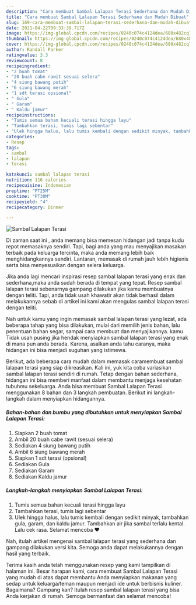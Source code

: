 ```yaml
---
description: "Cara membuat Sambal Lalapan Terasi Sederhana dan Mudah Dibuat"
title: "Cara membuat Sambal Lalapan Terasi Sederhana dan Mudah Dibuat"
slug: 169-cara-membuat-sambal-lalapan-terasi-sederhana-dan-mudah-dibuat
date: 2021-04-22T09:33:39.717Z
image: https://img-global.cpcdn.com/recipes/0240c074c4124dea/680x482cq70/sambal-lalapan-terasi-foto-resep-utama.jpg
thumbnail: https://img-global.cpcdn.com/recipes/0240c074c4124dea/680x482cq70/sambal-lalapan-terasi-foto-resep-utama.jpg
cover: https://img-global.cpcdn.com/recipes/0240c074c4124dea/680x482cq70/sambal-lalapan-terasi-foto-resep-utama.jpg
author: Randall Parker
ratingvalue: 3.3
reviewcount: 8
recipeingredient:
- "2 buah tomat"
- "20 buah cabe rawit sesuai selera"
- "4 siung bawang putih"
- "6 siung bawang merah"
- "1 sdt terasi opsional"
- " Gula"
- " Garam"
- " Kaldu jamur"
recipeinstructions:
- "Tumis semua bahan kecuali terasi hingga layu"
- "Tambahkan terasi, tumis lagi sebentar"
- "Ulek hingga halus, lalu tumis kembali dengan sedikit minyak, tambahkan gula, garam, dan kaldu jamur. Tambahkan air jika sambal terlalu kental. Lalu cek rasa. Selamat mencoba ❤"
categories:
- Resep
tags:
- sambal
- lalapan
- terasi

katakunci: sambal lalapan terasi 
nutrition: 116 calories
recipecuisine: Indonesian
preptime: "PT25M"
cooktime: "PT30M"
recipeyield: "4"
recipecategory: Dinner

---
```



![Sambal Lalapan Terasi](https://img-global.cpcdn.com/recipes/0240c074c4124dea/680x482cq70/sambal-lalapan-terasi-foto-resep-utama.jpg)

Di zaman  saat ini , anda memang bisa memesan hidangan jadi tanpa kudu repot memasaknya sendiri. Tapi, bagi anda yang mau menyajikan masakan terbaik pada keluarga tercinta, maka anda memang lebih baik menghidangkannya sendiri. Lantaran, memasak di rumah jauh lebih higienis serta bisa menyesuaikan dengan selera keluarga.

Jika anda lagi mencari inspirasi resep sambal lalapan terasi yang enak dan sederhana,maka anda sudah berada di tempat yang tepat. Resep sambal lalapan terasi  sebenarnya gampang dilakukan jika kamu membuatnya dengan teliti. Tapi, anda tidak usah khawatir akan tidak berhasil dalam melakukannya 
sebab di artikel ini kami akan mengulas sambal lalapan terasi dengan teliti.  



Nah untuk kamu yang ingin memasak sambal lalapan terasi yang lezat, ada beberapa tahap yang bisa dilakukan, mulai dari memilih jenis bahan, lalu penentuan bahan segar, sampai cara membuat dan menyajikannya. kamu Tidak usah pusing jika hendak menyiapkan sambal lalapan terasi yang enak di mana pun anda berada. Karena, asalkan anda  tahu caranya, maka hidangan ini bisa menjadi suguhan yang istimewa.

Berikut, ada beberapa cara mudah dalam memasak caramembuat sambal lalapan terasi yang siap dikreasikan. Kali ini, yuk kita coba variasikan sambal lalapan terasi sendiri di rumah. Tetap dengan bahan sederhana, hidangan ini bisa memberi manfaat dalam membantu menjaga kesehatan tubuhmu sekeluarga. Anda bisa membuat Sambal Lalapan Terasi menggunakan 8 bahan dan 3 langkah pembuatan. Berikut ini langkah-langkah dalam menyiapkan hidangannya.

<!--inarticleads1-->

##### Bahan-bahan dan bumbu yang dibutuhkan untuk menyiapkan Sambal Lalapan Terasi:

1. Siapkan 2 buah tomat
1. Ambil 20 buah cabe rawit (sesuai selera)
1. Sediakan 4 siung bawang putih
1. Ambil 6 siung bawang merah
1. Siapkan 1 sdt terasi (opsional)
1. Sediakan  Gula
1. Sediakan  Garam
1. Sediakan  Kaldu jamur




<!--inarticleads2-->

##### Langkah-langkah menyiapkan Sambal Lalapan Terasi:

1. Tumis semua bahan kecuali terasi hingga layu
1. Tambahkan terasi, tumis lagi sebentar
1. Ulek hingga halus, lalu tumis kembali dengan sedikit minyak, tambahkan gula, garam, dan kaldu jamur. Tambahkan air jika sambal terlalu kental. Lalu cek rasa. Selamat mencoba ❤




Nah, itulah artikel mengenai  sambal lalapan terasi  yang sederhana dan gampang dilakukan versi kita. Semoga anda dapat melakukannya dengan hasil yang terbaik. 

Terima kasih anda telah menggunakan resep yang kami tampilkan di halaman ini. Besar harapan kami, cara membuat  Sambal Lalapan Terasi yang mudah di atas dapat membantu Anda menyiapkan makanan yang sedap untuk keluarga/teman maupun menjadi ide untuk berbisnis kuliner. Bagaimana? Gampang kan? Itulah resep sambal lalapan terasi yang bisa Anda kerjakan di rumah. Semoga bermanfaat dan selamat mencoba!

